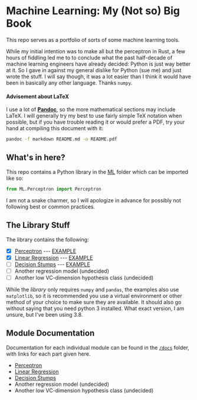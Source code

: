 # Machine Learning: My (Not so) Big Book

This repo serves as a portfolio of sorts of some machine learning tools.

While my initial intention was to make all but the perceptron in Rust, a few
hours of fiddling led me to to conclude what the past half-decade of machine
learning engineers have already decided: Python is just way better at it. So I
gave in against my general dislike for Python (sue me) and just wrote the stuff.
I will say though, it was a lot easier than I think it would have been in
basically any other language. Thanks `numpy`.

#### Advisement about LaTeX

I use a lot of [**Pandoc**](https://pandoc.org/), so the more mathematical sections
may include LaTeX. I will generally try my best to use fairly simple TeX
notation when possible, but if you have trouble reading it or would prefer a
PDF, try your hand at compiling this document with it:

```sh
pandoc -f markdown README.md -o README.pdf
```

## What's in here?

This repo contains a Python library in the [ML](ML) folder which can be imported
like so:

```py
from ML.Perceptron import Perceptron
```

I am not a snake charmer, so I will apologize in advance for possibly not
following best or common practices.

## The Library Stuff

The library contains the following:

* [X] [Perceptron](src/ML/Perceptron.py) --- [EXAMPLE](src/perceptron_example.py)
* [X] [Linear Regression](src/ML/LinearRegression.py) --- [EXAMPLE](src/linear_regression_example.py)
* [ ] [Decision Stumps](src/ML/DecisionStump.py) --- [EXAMPLE](src/decision_stump_example.py)
* [ ] Another regression model (undecided)
* [ ] Another low VC-dimension hypothesis class (undecided)

While the *library* only requires `numpy` and `pandas`, the examples also use
`matplotlib`, so it is recommended you use a virtual environment or other method
of your choice to make sure they are available. It should also go without saying
that you need python 3 installed. What exact version, I am unsure, but I've been
using 3.8.

## Module Documentation

Documentation for each individual module can be found in the [`/docs`](docs/)
folder, with links for each part given here.

* [Perceptron](docs/Perceptron.md)
* [Linear Regression](docs/LinearRegression.md)
* [Decision Stumps](docs/DecisionStumps.md)
* Another regression model (undecided)
* Another low VC-dimension hypothesis class (undecided)
